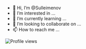 - 👋 Hi, I’m @Sulleimenov
- 👀 I’m interested in ...
- 🌱 I’m currently learning ...
- 💞️ I’m looking to collaborate on ...
- 📫 How to reach me ...

![Profile views](https://visitor-badge.glitch.me/badge?page_id=sulleimenov&left_color=green&right_color=red)

<!---
Sulleimenov/Sulleimenov is a ✨ special ✨ repository because its `README.md` (this file) appears on your GitHub profile.
You can click the Preview link to take a look at your changes.
--->
